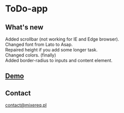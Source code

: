 # ToDo-app

## What's new

Added scrollbar (not working for IE and Edge browser). <br />
Changed font from Lato to Asap. <br />
Repaired height if you add some longer task. <br />
Changed colors. (finally) <br />
Added border-radius to inputs and content element. <br />

## [Demo](https://mixereqv1.github.io/ToDo-app)

## Contact
contact@mixereq.pl
